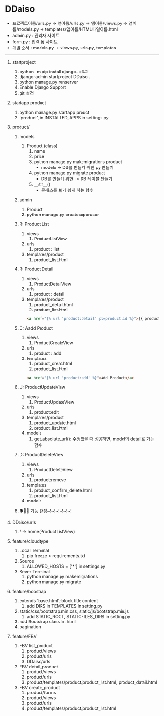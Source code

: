 # DDaiso
- 프로젝트이름/urls.py -> 앱이름/urls.py -> 앱이름/views.py -> 앱이름/models.py -> templates/앱이름/HTML파일이름.html
- admin.py : 관리자 사이트
- form.py : 입력 폼 사이트
- 개발 순서 : models.py -> views.py, urls.py, templates
---

1. startproject
   1. python -m pip install django~=3.2
   2. django-admin startproject DDaiso .
   3. python manage.py runserver
   4. Enable Django Support
   5. git 설정

2. startapp product
   1. python manage.py startapp prouct
   2. 'product', in INSTALLED_APPS in settings.py
   
3. product/
   1. models
      1. Product (class)
         1. name
         2. price
         3. python manage.py makemigrations product
            - models -> DB를 만들기 위한 py 만들기
         4. python manage.py migrate product
            - DB를 만들기 위한 -> DB 테이블 만들기
         5. \_\_str\_\_()
            - 클래스를 보기 쉽게 하는 함수
   2. admin
      1. Product
      2. python manage.py createsuperuser
      
   3. R: Product List
      1. views
         1. ProductListView
      2. urls
         1. product : list
      3. templates/product
         1. product_list.html
   
   4. R: Product Detail
      1. views
         1. ProductDetailView
      2. urls
         1. product : detail
      3. templates/product
         1. product_detail.html
         2. product_list.html
         ```html
         <a href="{% url 'product:detail' pk=product.id %}">{{ product.name }}</a>
         ```
   5. C: Aadd Product 
      1. views
         1. ProductCreateView
      2. urls
         1. product : add
      3. templates
         1. product_creat.html
         2. product_list.html
         ```html
         <a href="{% url 'product:add' %}">Add Product</a>
         ```
         
   6. U: ProductUpdateView
      1. views
         1. ProductUpdateView
      2. urls
         1. product:edit
      3. templates/product
         1. product_update.html
         2. product_list.html
      4. models
         1. get_absolute_url(): 수정했을 때 성공하면, model의 detail로 가는 함수

   7. D: ProductDeleteView
      1. views
         1. ProductDeleteView
      2. urls
         1. product:remove
      3. templates
         1. product_confirm_delete.html
         2. product_list.html
      4. models
   
   8. 👽🐔😳 기능 완성~!~!~!~!~!~!

4. DDaiso/urls
   1. / -> home(ProductListView)
   
5. feature/cloudtype
   1. Local Terminal
      1. pip freeze > requirements.txt
   2. Source
      1. ALLOWED_HOSTS = ['*'] in settings.py
   3. Sever Terminal
      1. python manage.py makemigrations
      2. python manage.py migrate
         

6. feature/boostrap
   1. extends 'base.html'; block title content
      1. add DIRS in TEMPLATES in setting.py
   2. static/css/bootstrap.min.css, static/js/bootstrap.min.js
      1. add STATIC_ROOT, STATICFILES_DIRS in setting.py
   3. add Bootstrap class in .html
   4. pagination

7. feature/FBV
   1. FBV list_product
      1. product/views
      2. product/urls
      3. DDaiso/urls
   2. FBV detail_product
      1. product/views
      2. product/urls
      3. product/templates/product/product_list.html, product_datail.html
   3. FBV create_product
      1. product/forms
      2. product/views
      3. product/urls
      4. product/templates/product/product_list.html